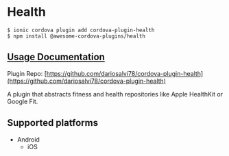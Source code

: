 # Health

```
$ ionic cordova plugin add cordova-plugin-health
$ npm install @awesome-cordova-plugins/health
```

## [Usage Documentation](https://danielsogl.gitbook.io/awesome-cordova-plugins/plugins/health/)

Plugin Repo: [https://github.com/dariosalvi78/cordova-plugin-health](https://github.com/dariosalvi78/cordova-plugin-health)

A plugin that abstracts fitness and health repositories like Apple HealthKit or Google Fit.

## Supported platforms

- Android
  - iOS
  


